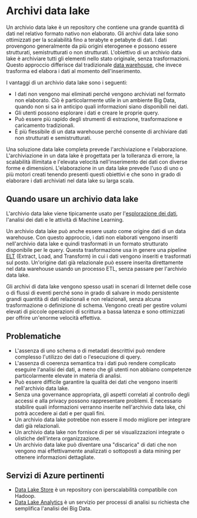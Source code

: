# <a name="data-lakes"></a>Archivi data lake

Un archivio data lake è un repository che contiene una grande quantità di dati nel relativo formato nativo non elaborato. Gli archivi data lake sono ottimizzati per la scalabilità fino a terabyte e petabyte di dati. I dati provengono generalmente da più origini eterogenee e possono essere strutturati, semistrutturati o non strutturati. L'obiettivo di un archivio data lake è archiviare tutti gli elementi nello stato originale, senza trasformazioni. Questo approccio differisce dal tradizionale [data warehouse](../relational-data/data-warehousing.md), che invece trasforma ed elabora i dati al momento dell'inserimento.

I vantaggi di un archivio data lake sono i seguenti:

- I dati non vengono mai eliminati perché vengono archiviati nel formato non elaborato. Ciò è particolarmente utile in un ambiente Big Data, quando non si sa in anticipo quali informazioni siano disponibili nei dati.
- Gli utenti possono esplorare i dati e creare le proprie query.
- Può essere più rapido degli strumenti di estrazione, trasformazione e caricamento tradizionali.
- È più flessibile di un data warehouse perché consente di archiviare dati non strutturati e semistrutturati. 

Una soluzione data lake completa prevede l'archiviazione e l'elaborazione. L'archiviazione in un data lake è progettata per la tolleranza di errore, la scalabilità illimitata e l'elevata velocità nell'inserimento dei dati con diverse forme e dimensioni. L'elaborazione in un data lake prevede l'uso di uno o più motori creati tenendo presenti questi obiettivi e che sono in grado di elaborare i dati archiviati nel data lake su larga scala.

## <a name="when-to-use-a-data-lake"></a>Quando usare un archivio data lake

L'archivio data lake viene tipicamente usato per l'[esplorazione dei dati](./interactive-data-exploration.md), l'analisi dei dati e le attività di Machine Learning. 

Un archivio data lake può anche essere usato come origine dati di un data warehouse. Con questo approccio, i dati non elaborati vengono inseriti nell'archivio data lake e quindi trasformati in un formato strutturato disponibile per le query. Questa trasformazione usa in genere una pipeline [ELT](../relational-data/etl.md#extract-load-and-transform-elt) (Extract, Load, and Transform) in cui i dati vengono inseriti e trasformati sul posto. Un'origine dati già relazionale può essere inserita direttamente nel data warehouse usando un processo ETL, senza passare per l'archivio data lake.

Gli archivi di data lake vengono spesso usati in scenari di Internet delle cose o di flussi di eventi perché sono in grado di salvare in modo persistente grandi quantità di dati relazionali e non relazionali, senza alcuna trasformazione o definizione di schema. Vengono creati per gestire volumi elevati di piccole operazioni di scrittura a bassa latenza e sono ottimizzati per offrire un'enorme velocità effettiva.

## <a name="challenges"></a>Problematiche

- L'assenza di uno schema o di metadati descrittivi può rendere complesso l'utilizzo dei dati o l'esecuzione di query.
- L'assenza di coerenza semantica tra i dati può rendere complicato eseguire l'analisi dei dati, a meno che gli utenti non abbiano competenze particolarmente elevate in materia di analisi.
- Può essere difficile garantire la qualità dei dati che vengono inseriti nell'archivio data lake. 
- Senza una governance appropriata, gli aspetti correlati al controllo degli accessi e alla privacy possono rappresentare problemi. È necessario stabilire quali informazioni verranno inserite nell'archivio data lake, chi potrà accedere ai dati e per quali fini.
- Un archivio data lake potrebbe non essere il modo migliore per integrare dati già relazionali.
- Un archivio data lake non fornisce di per sé visualizzazioni integrate o olistiche dell'intera organizzazione. 
- Un archivio data lake può diventare una "discarica" di dati che non vengono mai effettivamente analizzati o sottoposti a data mining per ottenere informazioni dettagliate.

## <a name="relevant-azure-services"></a>Servizi di Azure pertinenti

- [Data Lake Store](/azure/data-lake-store/) è un repository con iperscalabilità compatibile con Hadoop.
- [Data Lake Analytics](/azure/data-lake-analytics/) è un servizio per processi di analisi su richiesta che semplifica l'analisi dei Big Data.

